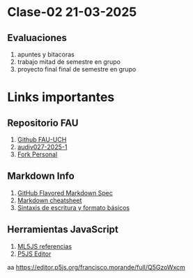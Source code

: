 # Clase-02 21-03-2025

## Evaluaciones

1. apuntes y bitacoras
2. trabajo mitad de semestre en grupo
3. proyecto final final de semestre en grupo

# Links importantes

## Repositorio FAU

1. [Github FAU-UCH](https://github.com/fau-uchile)
2. [audiv027-2025-1](https://github.com/FAU-UChile/audiv027-2025-1)
3. [Fork Personal](https://github.com/franciscomorande/audiv027-2025-1)

## Markdown Info

1. [GitHub Flavored Markdown Spec](https://github.github.com/gfm/)
2. [Markdown cheatsheet](https://github.com/adam-p/markdown-here/wiki/Markdown-Cheatsheet)
3. [Sintaxis de escritura y formato básicos](https://docs.github.com/es/get-started/writing-on-github/getting-started-with-writing-and-formatting-on-github/basic-writing-and-formatting-syntax)

## Herramientas JavaScript

1. [ML5JS referencias](https://docs.ml5js.org/#/)
2. [P5JS Editor]()

aa https://editor.p5js.org/francisco.morande/full/Q5GzoWxcm
